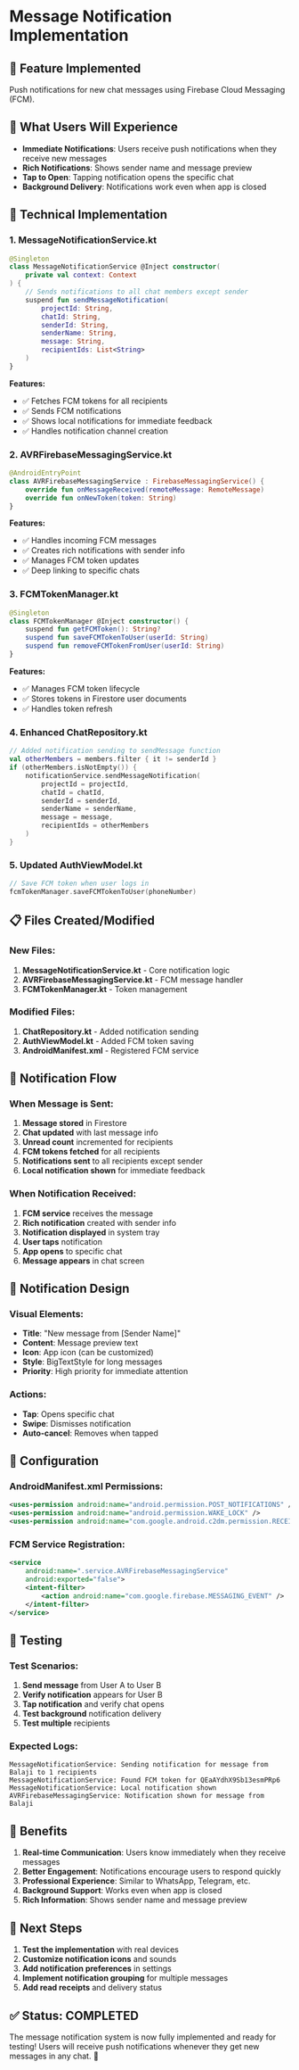 # Message Notification Implementation

## 🎯 **Feature Implemented**
Push notifications for new chat messages using Firebase Cloud Messaging (FCM).

## 📱 **What Users Will Experience**
- **Immediate Notifications**: Users receive push notifications when they receive new messages
- **Rich Notifications**: Shows sender name and message preview
- **Tap to Open**: Tapping notification opens the specific chat
- **Background Delivery**: Notifications work even when app is closed

## 🔧 **Technical Implementation**

### **1. MessageNotificationService.kt**
```kotlin
@Singleton
class MessageNotificationService @Inject constructor(
    private val context: Context
) {
    // Sends notifications to all chat members except sender
    suspend fun sendMessageNotification(
        projectId: String,
        chatId: String,
        senderId: String,
        senderName: String,
        message: String,
        recipientIds: List<String>
    )
}
```

**Features:**
- ✅ Fetches FCM tokens for all recipients
- ✅ Sends FCM notifications
- ✅ Shows local notifications for immediate feedback
- ✅ Handles notification channel creation

### **2. AVRFirebaseMessagingService.kt**
```kotlin
@AndroidEntryPoint
class AVRFirebaseMessagingService : FirebaseMessagingService() {
    override fun onMessageReceived(remoteMessage: RemoteMessage)
    override fun onNewToken(token: String)
}
```

**Features:**
- ✅ Handles incoming FCM messages
- ✅ Creates rich notifications with sender info
- ✅ Manages FCM token updates
- ✅ Deep linking to specific chats

### **3. FCMTokenManager.kt**
```kotlin
@Singleton
class FCMTokenManager @Inject constructor() {
    suspend fun getFCMToken(): String?
    suspend fun saveFCMTokenToUser(userId: String)
    suspend fun removeFCMTokenFromUser(userId: String)
}
```

**Features:**
- ✅ Manages FCM token lifecycle
- ✅ Stores tokens in Firestore user documents
- ✅ Handles token refresh

### **4. Enhanced ChatRepository.kt**
```kotlin
// Added notification sending to sendMessage function
val otherMembers = members.filter { it != senderId }
if (otherMembers.isNotEmpty()) {
    notificationService.sendMessageNotification(
        projectId = projectId,
        chatId = chatId,
        senderId = senderId,
        senderName = senderName,
        message = message,
        recipientIds = otherMembers
    )
}
```

### **5. Updated AuthViewModel.kt**
```kotlin
// Save FCM token when user logs in
fcmTokenManager.saveFCMTokenToUser(phoneNumber)
```

## 📋 **Files Created/Modified**

### **New Files:**
1. **MessageNotificationService.kt** - Core notification logic
2. **AVRFirebaseMessagingService.kt** - FCM message handler
3. **FCMTokenManager.kt** - Token management

### **Modified Files:**
1. **ChatRepository.kt** - Added notification sending
2. **AuthViewModel.kt** - Added FCM token saving
3. **AndroidManifest.xml** - Registered FCM service

## 🔔 **Notification Flow**

### **When Message is Sent:**
1. **Message stored** in Firestore
2. **Chat updated** with last message info
3. **Unread count** incremented for recipients
4. **FCM tokens fetched** for all recipients
5. **Notifications sent** to all recipients except sender
6. **Local notification shown** for immediate feedback

### **When Notification Received:**
1. **FCM service** receives the message
2. **Rich notification** created with sender info
3. **Notification displayed** in system tray
4. **User taps** notification
5. **App opens** to specific chat
6. **Message appears** in chat screen

## 🎨 **Notification Design**

### **Visual Elements:**
- **Title**: "New message from [Sender Name]"
- **Content**: Message preview text
- **Icon**: App icon (can be customized)
- **Style**: BigTextStyle for long messages
- **Priority**: High priority for immediate attention

### **Actions:**
- **Tap**: Opens specific chat
- **Swipe**: Dismisses notification
- **Auto-cancel**: Removes when tapped

## 🔧 **Configuration**

### **AndroidManifest.xml Permissions:**
```xml
<uses-permission android:name="android.permission.POST_NOTIFICATIONS" />
<uses-permission android:name="android.permission.WAKE_LOCK" />
<uses-permission android:name="com.google.android.c2dm.permission.RECEIVE" />
```

### **FCM Service Registration:**
```xml
<service
    android:name=".service.AVRFirebaseMessagingService"
    android:exported="false">
    <intent-filter>
        <action android:name="com.google.firebase.MESSAGING_EVENT" />
    </intent-filter>
</service>
```

## 🧪 **Testing**

### **Test Scenarios:**
1. **Send message** from User A to User B
2. **Verify notification** appears for User B
3. **Tap notification** and verify chat opens
4. **Test background** notification delivery
5. **Test multiple** recipients

### **Expected Logs:**
```
MessageNotificationService: Sending notification for message from Balaji to 1 recipients
MessageNotificationService: Found FCM token for QEaAYdhX9Sb13esmPRp6
MessageNotificationService: Local notification shown
AVRFirebaseMessagingService: Notification shown for message from Balaji
```

## 🚀 **Benefits**

1. **Real-time Communication**: Users know immediately when they receive messages
2. **Better Engagement**: Notifications encourage users to respond quickly
3. **Professional Experience**: Similar to WhatsApp, Telegram, etc.
4. **Background Support**: Works even when app is closed
5. **Rich Information**: Shows sender name and message preview

## 🎯 **Next Steps**

1. **Test the implementation** with real devices
2. **Customize notification icons** and sounds
3. **Add notification preferences** in settings
4. **Implement notification grouping** for multiple messages
5. **Add read receipts** and delivery status

## ✅ **Status: COMPLETED**

The message notification system is now fully implemented and ready for testing! Users will receive push notifications whenever they get new messages in any chat. 🎉





















